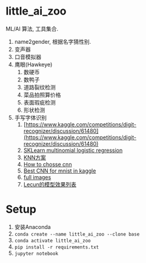 # little_ai_zoo

ML/AI 算法, 工具集合.

1. name2gender, 根据名字猜性别.
2. 变声器
3. 口音模拟器
1. 鹰眼(Hawkeye)
    1. 数硬币
    1. 数鸭子
    1. 道路裂纹检测
    1. 菜品拍照算价格
    2. 表面瑕疵检测
    3. 形状检测
5. 手写字体识别
   1. [https://www.kaggle.com/competitions/digit-recognizer/discussion/61480](https://www.kaggle.com/competitions/digit-recognizer/discussion/61480)
   2. [SKLearn multinomial logistic regression](https://scikit-learn.org/stable/auto_examples/linear_model/plot_sparse_logistic_regression_mnist.html)
   1. [KNN方案](https://www.kaggle.com/code/cdeotte/mnist-perfect-100-using-knn)
   1. [How to chosse cnn](https://www.kaggle.com/code/cdeotte/how-to-choose-cnn-architecture-mnist)
   1. [Best CNN for mnist in kaggle](https://www.kaggle.com/code/cdeotte/25-million-images-0-99757-mnist)
   1. [full images](http://yann.lecun.com/exdb/mnist/)
   1. [Lecun的模型效果列表](https://yann.lecun.com/exdb/mnist/)


# Setup

1. 安装Anaconda
2. `conda create --name little_ai_zoo --clone base`
3. `conda activate little_ai_zoo`
4. `pip install -r requirements.txt`
5. `jupyter notebook`

